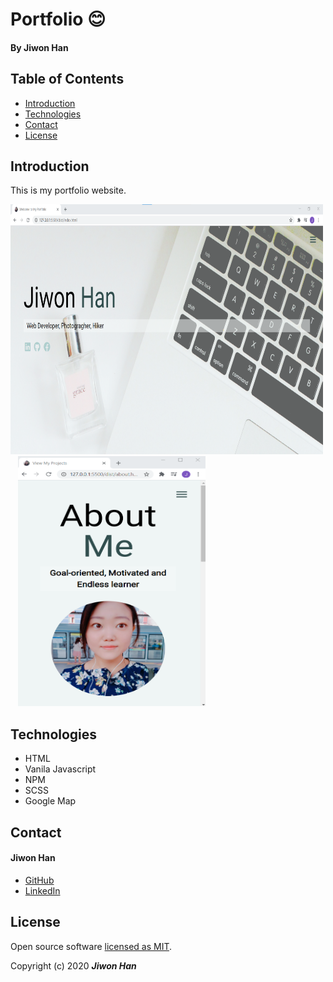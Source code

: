 # Portfolio :blush:

#### By **Jiwon Han**

## Table of Contents

- [Introduction](#Introduction)
- [Technologies](#Technologies)
- [Contact](#Contact)
- [License](#License)

## Introduction

This is my portfolio website.

<img src="dist/img/project1.png" width="500px" height="400px" alt="screenshot1" />&nbsp;&nbsp; <img src="dist/img/project1-1.png" width="300px" height="400px" alt="screenshot2" />

## Technologies

- HTML
- Vanila Javascript
- NPM
- SCSS
- Google Map

## Contact

#### Jiwon Han

- [GitHub](https://github.com/jiwon-seattle)
- [LinkedIn](https://www.linkedin.com/in/jiwon1han/)

## License

Open source software [licensed as MIT][license].

Copyright (c) 2020 **_Jiwon Han_**

[license]: https://github.com/jiwon-seattle/my-portfolio/blob/master/LICENSE.md
